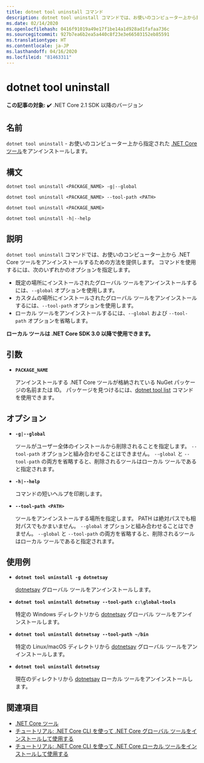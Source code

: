 ```yaml
---
title: dotnet tool uninstall コマンド
description: dotnet tool uninstall コマンドでは、お使いのコンピューター上から指定された .NET Core ツールをアンインストールします。
ms.date: 02/14/2020
ms.openlocfilehash: 0416f91019a49e17f1be14a1d928ad1fafaa736c
ms.sourcegitcommit: 927b7ea6b2ea5a440c8f23e3e66503152eb85591
ms.translationtype: HT
ms.contentlocale: ja-JP
ms.lasthandoff: 04/16/2020
ms.locfileid: "81463311"
---
```

# <a name="dotnet-tool-uninstall"></a>dotnet tool uninstall

**この記事の対象:** ✔️ .NET Core 2.1 SDK 以降のバージョン

## <a name="name"></a>名前

`dotnet tool uninstall` - お使いのコンピューター上から指定された [.NET Core ツール](global-tools.md)をアンインストールします。

## <a name="synopsis"></a>構文

```dotnetcli
dotnet tool uninstall <PACKAGE_NAME> -g|--global

dotnet tool uninstall <PACKAGE_NAME> --tool-path <PATH>

dotnet tool uninstall <PACKAGE_NAME>

dotnet tool uninstall -h|--help
```

## <a name="description"></a>説明

`dotnet tool uninstall` コマンドでは、お使いのコンピューター上から .NET Core ツールをアンインストールするための方法を提供します。 コマンドを使用するには、次のいずれかのオプションを指定します。

* 既定の場所にインストールされたグローバル ツールをアンインストールするには、`--global` オプションを使用します。
* カスタムの場所にインストールされたグローバル ツールをアンインストールするには、`--tool-path` オプションを使用します。
* ローカル ツールをアンインストールするには、`--global` および `--tool-path` オプションを省略します。

**ローカル ツールは .NET Core SDK 3.0 以降で使用できます。**

## <a name="arguments"></a>引数

- **`PACKAGE_NAME`**

  アンインストールする .NET Core ツールが格納されている NuGet パッケージの名前または ID。 パッケージを見つけるには、[dotnet tool list](dotnet-tool-list.md) コマンドを使用できます。

## <a name="options"></a>オプション

- **`-g|--global`**

  ツールがユーザー全体のインストールから削除されることを指定します。 `--tool-path` オプションと組み合わせることはできません。 `--global` と `--tool-path` の両方を省略すると、削除されるツールはローカル ツールであると指定されます。

- **`-h|--help`**

  コマンドの短いヘルプを印刷します。

- **`--tool-path <PATH>`**

  ツールをアンインストールする場所を指定します。 PATH は絶対パスでも相対パスでもかまいません。 `--global` オプションと組み合わせることはできません。 `--global` と `--tool-path` の両方を省略すると、削除されるツールはローカル ツールであると指定されます。

## <a name="examples"></a>使用例

- **`dotnet tool uninstall -g dotnetsay`**

  [dotnetsay](https://www.nuget.org/packages/dotnetsay/) グローバル ツールをアンインストールします。

- **`dotnet tool uninstall dotnetsay --tool-path c:\global-tools`**

  特定の Windows ディレクトリから [dotnetsay](https://www.nuget.org/packages/dotnetsay/) グローバル ツールをアンインストールします。

- **`dotnet tool uninstall dotnetsay --tool-path ~/bin`**

  特定の Linux/macOS ディレクトリから [dotnetsay](https://www.nuget.org/packages/dotnetsay/) グローバル ツールをアンインストールします。

- **`dotnet tool uninstall dotnetsay`**

  現在のディレクトリから [dotnetsay](https://www.nuget.org/packages/dotnetsay/) ローカル ツールをアンインストールします。

## <a name="see-also"></a>関連項目

- [.NET Core ツール](global-tools.md)
- [チュートリアル: .NET Core CLI を使って .NET Core グローバル ツールをインストールして使用する](global-tools-how-to-use.md)
- [チュートリアル: .NET Core CLI を使って .NET Core ローカル ツールをインストールして使用する](local-tools-how-to-use.md)
